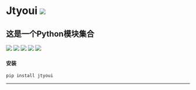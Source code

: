 # **Jtyoui** [![](https://gitee.com/tyoui/logo/raw/master/logo/photolog.png)][1]

## 这是一个Python模块集合
[![](https://img.shields.io/badge/个人网站-jtyoui-yellow.com.svg)][1]
[![](https://img.shields.io/badge/Python-3.7-green.svg)]()
[![](https://img.shields.io/badge/BlogWeb-Tyoui-bule.svg)][1]
[![](https://img.shields.io/badge/Email-jtyoui@qq.com-red.svg)]()
[![](https://img.shields.io/badge/项目-jtyoui-black.svg)]()


#### 安装
    pip install jtyoui

***
[1]: https://blog.jtyoui.com